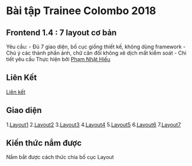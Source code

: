 # **Bài tập Trainee Colombo 2018**
## **Frontend 1.4 : 7 layout cơ bản**
Yêu cầu: - Đủ 7 giao diện, bố cục giống thiết kế, không dùng framework - Chú ý các thành phần ảnh, chữ cân đối không xê dịch mất kiểm soát - Chi tiết yêu cầu
Thực hiện bởi [Phạm Nhật Hiếu](http://github.com/pkvip9999)
## Liên Kết
[Liên kết](https://github.com/colombo-trainee/trainee_2018/blob/master/frontend/layout/simple%20layouts.psd)
## Giao diện
1.[Layout1](https://phamnhathieu2509.github.io/Layout1)
2.[Layout2](https://phamnhathieu2509.github.io/Layout2)
3.[Layout3](https://phamnhathieu2509.github.io/Layout3)
4.[Layout4](https://phamnhathieu2509.github.io/Layout4)
5.[Layout5](https://phamnhathieu2509.github.io/Layout5)
6.[Layout6](https://phamnhathieu2509.github.io/Succes)
7.[Layout7](https://phamnhathieu2509.github.io/Layout7)
## Kiến thức nắm được

Nắm bắt được cách thức chia bố cục Layout
